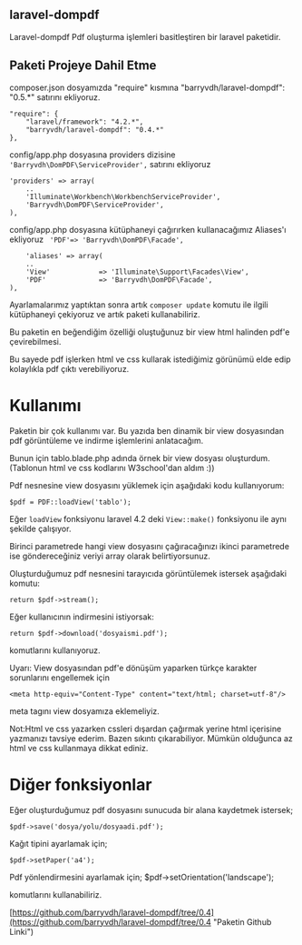 ## laravel-dompdf

Laravel-dompdf Pdf oluşturma işlemleri basitleştiren bir laravel paketidir. 

## Paketi Projeye Dahil Etme

composer.json dosyamızda "require" kısmına  "barryvdh/laravel-dompdf": "0.5.*"
satırını ekliyoruz.

   
	"require": {
		"laravel/framework": "4.2.*",
        "barryvdh/laravel-dompdf": "0.4.*"
	},

config/app.php dosyasına providers dizisine `'Barryvdh\DomPDF\ServiceProvider',` satırını ekliyoruz

	'providers' => array(
		..
		'Illuminate\Workbench\WorkbenchServiceProvider',
		'Barryvdh\DomPDF\ServiceProvider',
	),

config/app.php dosyasına kütüphaneyi çağırırken kullanacağımız Aliases'ı ekliyoruz ` 'PDF'=> 'Barryvdh\DomPDF\Facade',`

		'aliases' => array(
		..
		'View'            => 'Illuminate\Support\Facades\View',
      	'PDF' 			  => 'Barryvdh\DomPDF\Facade',
	),


Ayarlamalarımız yaptıktan sonra artık `composer update` komutu ile ilgili kütüphaneyi çekiyoruz ve artık paketi kullanabiliriz.

Bu paketin en beğendiğim özelliği oluştuğunuz bir view html halinden pdf'e çevirebilmesi. 

Bu sayede pdf işlerken html ve css kullarak istediğimiz görünümü elde edip kolaylıkla pdf çıktı verebiliyoruz.


# Kullanımı #

Paketin bir çok kullanımı var. Bu yazıda ben dinamik bir view dosyasından pdf görüntüleme ve indirme işlemlerini anlatacağım.

Bunun için tablo.blade.php adında örnek bir view dosyası oluşturdum.(Tablonun html ve css kodlarını W3school'dan aldım :))

Pdf nesnesine view dosyasını yüklemek için aşağıdaki kodu kullanıyorum:

	$pdf = PDF::loadView('tablo');

Eğer `loadView` fonksiyonu laravel 4.2 deki `View::make()` fonksiyonu ile aynı şekilde çalışıyor.

Birinci parametrede hangi view dosyasını çağıracağınızı ikinci parametrede ise göndereceğiniz veriyi array olarak belirtiyorsunuz.

Oluşturduğumuz pdf nesnesini tarayıcıda görüntülemek istersek aşağıdaki komutu:

	return $pdf->stream();

Eğer kullanıcının indirmesini istiyorsak:

	return $pdf->download('dosyaismi.pdf');

komutlarını kullanıyoruz.

Uyarı: View dosyasından pdf'e dönüşüm yaparken türkçe karakter sorunlarını engellemek için

	<meta http-equiv="Content-Type" content="text/html; charset=utf-8"/>

meta tagını view dosyamıza eklemeliyiz.

Not:Html ve css yazarken cssleri dışardan çağırmak yerine html içerisine yazmanızı tavsiye ederim. Bazen sıkıntı çıkarabiliyor. Mümkün olduğunca az html ve css kullanmaya dikkat ediniz.

# Diğer fonksiyonlar #

Eğer oluşturduğumuz pdf dosyasını sunucuda bir alana kaydetmek istersek;

	$pdf->save('dosya/yolu/dosyaadi.pdf');
	
Kağıt tipini ayarlamak için;

	$pdf->setPaper('a4');

Pdf yönlendirmesini ayarlamak için;
	$pdf->setOrientation('landscape');

komutlarını kullanabiliriz.

[https://github.com/barryvdh/laravel-dompdf/tree/0.4](https://github.com/barryvdh/laravel-dompdf/tree/0.4 "Paketin Github Linki")